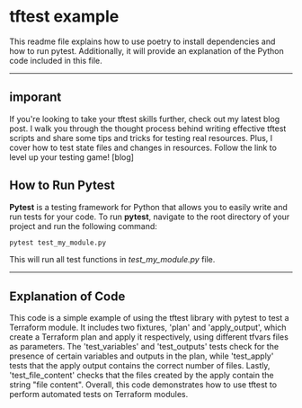 # tftest example

This readme file explains how to use poetry to install dependencies and how to run pytest. Additionally, it will provide an explanation of the Python code included in this file.
***

## imporant

If you're looking to take your tftest skills further, check out my latest blog post. I walk you through the thought process behind writing effective tftest scripts and share some tips and tricks for testing real resources. Plus, I cover how to test state files and changes in resources. Follow the link to level up your testing game! [blog]

## How to Run Pytest

**Pytest** is a testing framework for Python that allows you to easily write and run tests for your code. To run **pytest**, navigate to the root directory of your project and run the following command:

``` bash
pytest test_my_module.py
```

This will run all test functions in _test_my_module.py_ file.
***

## Explanation of Code

This code is a simple example of using the tftest library with pytest to test a Terraform module. It includes two fixtures, 'plan' and 'apply_output', which create a Terraform plan and apply it respectively, using different tfvars files as parameters. The 'test_variables' and 'test_outputs' tests check for the presence of certain variables and outputs in the plan, while 'test_apply' tests that the apply output contains the correct number of files. Lastly, 'test_file_content' checks that the files created by the apply contain the string "file content". Overall, this code demonstrates how to use tftest to perform automated tests on Terraform modules.
